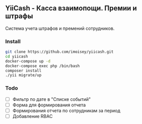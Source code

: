 ## YiiCash - Касса взаимопощи. Премии и штрафы

Система учета штрафов и премений сотрудников.

### Install

```bash
git clone https://github.com/imoisey/yiicash.git
cd yiicash
docker-compose up -d
docker-compose exec php /bin/bash
composer install
./yii migrate/up
```

### Todo

- [ ] Фильтр по дате в "Списке событий"
- [ ] Форма для формирования отчета
- [ ] Формирования отчета по сотрудникам за период
- [ ] Добавлениe RBAC